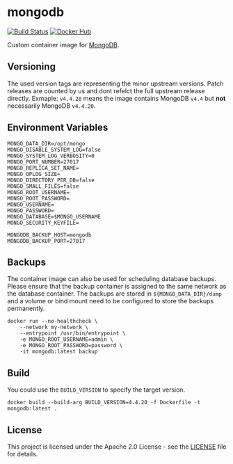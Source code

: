 # mongodb

[![Build Status](https://drone.owncloud.com/api/badges/owncloud-ops/mongodb/status.svg)](https://drone.owncloud.com/owncloud-ops/mongodb/)
[![Docker Hub](https://img.shields.io/badge/docker-latest-blue.svg?logo=docker&logoColor=white)](https://hub.docker.com/r/owncloudops/mongodb)

Custom container image for [MongoDB](https://www.mongodb.com/).

## Versioning

The used version tags are representing the minor upstream versions. Patch releases are counted by us and dont refelct the full upstream release directly. Exmaple: `v4.4.20` means the image contains MongoDB `v4.4` but **not** necessarily MongoDB `v4.4.20`.

## Environment Variables

```Shell
MONGO_DATA_DIR=/opt/mongo
MONGO_DISABLE_SYSTEM_LOG=false
MONGO_SYSTEM_LOG_VERBOSITY=0
MONGO_PORT_NUMBER=27017
MONGO_REPLICA_SET_NAME=
MONGO_OPLOG_SIZE=
MONGO_DIRECTORY_PER_DB=false
MONGO_SMALL_FILES=false
MONGO_ROOT_USERNAME=
MONGO_ROOT_PASSWORD=
MONGO_USERNAME=
MONGO_PASSWORD=
MONGO_DATABASE=$MONGO_USERNAME
MONGO_SECURITY_KEYFILE=

MONGODB_BACKUP_HOST=mongodb
MONGODB_BACKUP_PORT=27017
```

## Backups

The container image can also be used for scheduling database backups. Please ensure that the backup container is assigned to the same network as the database container. The backups are stored in `${MONGO_DATA_DIR}/dump` and a volume or bind mount need to be configured to store the backups permanently.

```Shell
docker run --no-healthcheck \
    --network my-network \
    --entrypoint /usr/bin/entrypoint \
    -e MONGO_ROOT_USERNAME=admin \
    -e MONGO_ROOT_PASSWORD=password \
    -it mongodb:latest backup
```

## Build

You could use the `BUILD_VERSION` to specify the target version.

```Shell
docker build --build-arg BUILD_VERSION=4.4.20 -f Dockerfile -t mongodb:latest .
```

## License

This project is licensed under the Apache 2.0 License - see the [LICENSE](https://github.com/owncloud-ops/mongodb/blob/main/LICENSE) file for details.
